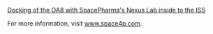 [Docking of the OA8 with SpacePharma's Nexus Lab inside to the ISS](https://www.youtube.com/watch?v=8P-wpgj-NGs) 

For more information, visit www.space4p.com.
